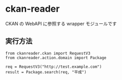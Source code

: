 # ckan-reader

CKAN の WebAPI に参照する wrapper モジュールです

## 実行方法

```
from ckanreader.ckan import RequestV3
from ckanreader.action.domain import Package

req = RequestV3("http://test.example.com")
result = Package.search(req, "平成")
```
